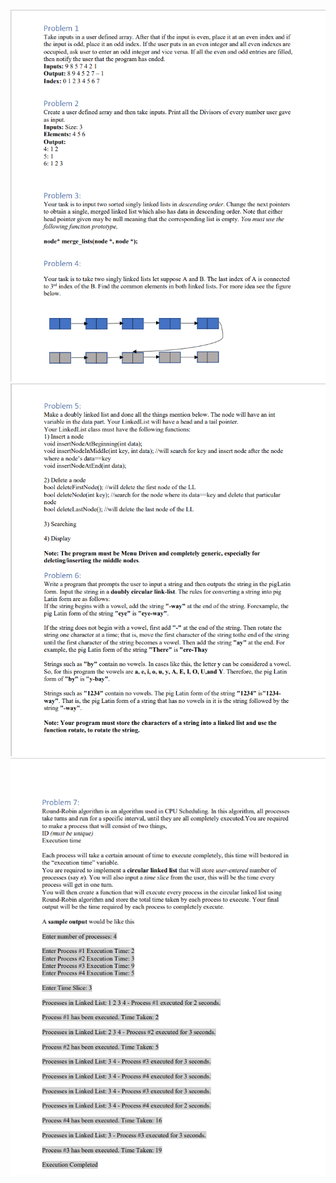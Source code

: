 <img src="./images/pic1.png" alt="Alt text" title="Optional title">

<img src="./images/pic2.png" alt="Alt text" title="Optional title">
<img src="./images/pic3.png" alt="Alt text" title="Optional title">